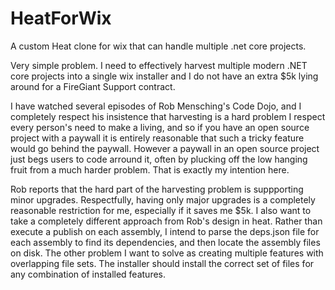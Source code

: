 # HeatForWix
A custom Heat clone for wix that can handle multiple .net core projects.

Very simple problem.  I need to effectively harvest multiple modern .NET core projects into a single wix installer and I do not have an
extra $5k lying around for a FireGiant Support contract.

I have watched several episodes of Rob Mensching's Code Dojo, and I completely respect his insistence that harvesting is a hard problem  I respect every person's 
need to make a living, and so if you have an open source project with a paywall it is entirely reasonable that such a tricky feature would go behind the 
paywall.  However a paywall in an open source project just begs users to code arround it, often by plucking off the low hanging fruit from a much harder
problem.  That is exactly my intention here.  

Rob reports that the hard part of the harvesting problem is suppporting minor upgrades.  Respectfully, having only major upgrades is a completely reasonable 
restriction for me, especially if it saves me $5k.  I also want to take a completely different approach from Rob's design in heat.  Rather than execute a publish
on each assembly, I intend to parse the deps.json file for each assembly to find its dependencies, and then locate the assembly files on disk.  The other
problem I want to solve as creating multiple features with overlapping file sets.  The installer should install the correct set of files for any combination of
installed features.